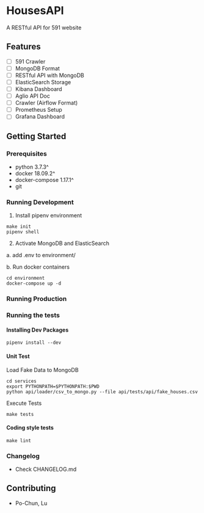 # HousesAPI
A RESTful API for 591 website


## Features

- [ ] 591 Crawler
- [ ] MongoDB Format
- [ ] RESTful API with MongoDB
- [ ] ElasticSearch Storage
- [ ] Kibana Dashboard
- [ ] Aglio API Doc
- [ ] Crawler (Airflow Format)
- [ ] Prometheus Setup
- [ ] Grafana Dashboard

## Getting Started

### Prerequisites

* python 3.7.3^
* docker 18.09.2^
* docker-compose 1.17.1^
* git

### Running Development

1. Install pipenv environment

```lan=shell
make init
pipenv shell
```

2. Activate MongoDB and ElasticSearch

a. add .env to environment/

b. Run docker containers

```
cd environment
docker-compose up -d
```

### Running Production

### Running the tests

#### Installing Dev Packages

```lan=shell
pipenv install --dev
```

#### Unit Test

Load Fake Data to MongoDB

```
cd services
export PYTHONPATH=$PYTHONPATH:$PWD
python api/loader/csv_to_mongo.py --file api/tests/api/fake_houses.csv
```

Execute Tests
```
make tests
```

#### Coding style tests

```lan=shell
make lint
```

### Changelog

* Check CHANGELOG.md

## Contributing

* Po-Chun, Lu